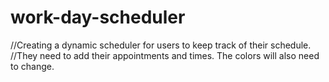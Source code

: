 # work-day-scheduler
//Creating a dynamic scheduler for users to keep track of their schedule.
//They need to add their appointments and times. The colors will also need to change.